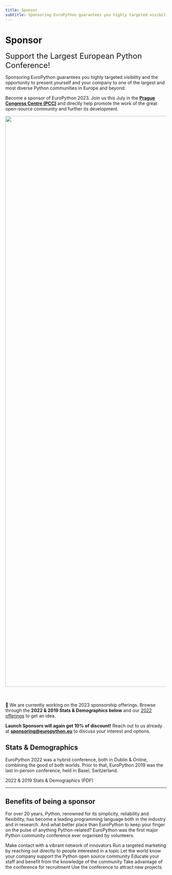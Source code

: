 ```yaml
---
title: Sponsor
subtitle: Sponsoring EuroPython guarantees you highly targeted visibility and the opportunity to present yourself and your company to one of the largest and most diverse Python communities in Europe and beyond.
---
```



# Sponsor

<font size="+2.5">Support the Largest European Python Conference!</font>

Sponsoring EuroPython guarantees you highly targeted visibility and the opportunity to present yourself and your company to one of the largest and most diverse Python communities in Europe and beyond.

Become a sponsor of EuroPython 2023. Join us this July in the **[Prague Congress Centre (PCC)](https://www.praguecc.cz/en/homepage)** and directly help promote the work of the great open-source community and further its development.

<img src="/img/hall_rotated.png" width="3279" height="1785" />

<br></br>
💌 We are currently working on the 2023 sponsorship offerings. Browse through the **2022 & 2019 Stats & Demographics below** and our [2022 offerings](https://ep2022.europython.eu/sponsor#sponsor-tiers) to get an idea.


<Note>**Launch Sponsors will again get 10% of discount!**</Note>
<Note> Reach out to us already at **[sponsoring@europython.eu](mailto:sponsoring@europython.eu)** to discuss your interest and options.</Note>

<!-- <ButtonWithTitle title="Ready to become a sponsor and join us in Prague?" text="Sign Up Now!" href="" /> -->

## Stats & Demographics

EuroPython 2022 was a hybrid conference, both in Dublin & Online, combining the good of both worlds. Prior to that, EuroPython 2019 was the last in-person conference, held in Basel, Switzerland.

<div style={{textAlign: "center"}}>
<ButtonLink href="https://drive.google.com/file/d/1qmZXvrSogaOKL-AuaXfiPJS_3wz6i0Hg/view?usp=share_link">2022
& 2019 Stats & Demographics (PDF)</ButtonLink>
</div>

---
## Benefits of being a sponsor

For over 20 years, Python, renowned for its simplicity, reliability and
flexibility, has become a leading programming language both in the industry and
in research. And what better place than EuroPython to keep your finger on the
pulse of anything Python-related? EuroPython was the first major Python
community conference ever organised by volunteers.

  <BenefitItem icon="network" title="Socialise">Make contact with a vibrant network of innovators</BenefitItem>
  <BenefitItem icon="target" title="Target">Run a targeted marketing by reaching out directly to people interested in a topic</BenefitItem>
  <BenefitItem icon="award" title="Community Cultivation">Let the world know your company support the Python open source community</BenefitItem>
  <BenefitItem icon="transfer" title="Know-How Transfer">Educate your staff and benefit from the knowledge of the community</BenefitItem>
  <BenefitItem icon="headhunt" title="Head Hunting">Take advantage of the conference for recruitment</BenefitItem>
  <BenefitItem icon="rocket" title="New Business">Use the conference to attract new projects</BenefitItem>


<!-- # Sponsor tiers

At EuroPython 2023, we offer seven main packages, aiming to keep EuroPython accessible to most organisations keen to help the community.

<ButtonLink secondary href="https://drive.google.com/file/d/1C-edc9O4iY_LpN4PZbyvSSf8uLNPzajf/view?usp=sharing">Package
Comparison Table (PDF)</ButtonLink>
<ButtonLink href="https://forms.gle/L2CxUpbr6wmV3Lsv8">Sign up Now!</ButtonLink>

<SponsorTiers />

## Add-ons!

In addition to our main packages, we offer these add-ons as extras or
stand-alone sponsor options. Below are some examples.

Please note: each add-on has limited slots and some are exclusive. Please check the full list in the PDF for details.
  <ul>
    <li>Sponsored talk on a conference day: €3,500  </li>
    <li>Childcare Sponsors: €5,000 </li>
    <li>Financial Aid Sponsors: €5,000 </li>
    <li>PyLadies Lunch Sponsors: €2,000</li>
    <li>Open Space Room Sponsors: €2,000</li>
    <li>And many more!</li>
  </ul>

<ButtonLink secondary href="">Full list of add-ons (PDF)</ButtonLink>
<ButtonLink href="">Sign up Now!</ButtonLink>

## Discounts

### Early Bird

We will offer a 10% discount for early bird sponsors! Sign up by ** ** to take advantage!

### SME

We have special offers for SMEs (small to medium sized companies) active in the
Python community.

If you are a small/startup company involved in Python based projects, and have
less than 250,000 EUR annual revenue you can receive:

- a 50% discount at the Patron level, or

- a 20% discount at the Bronze level, or

- 10% discount at the Silver level.

## Free Table for Open Source Projects
Supporting Open Source is at the core of EuroPython. Once again, we have free
tables for Open Source Software projects during the conference. Reach out to the
[sponsors team](mailto:sponsoring@europython.eu), share your project with us and
book a free table! Please note that places are limited and available on a
first-come-first-serve basis.

--- -->
